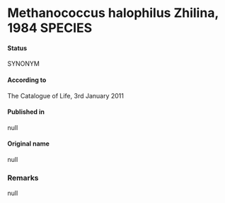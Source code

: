 # Methanococcus halophilus Zhilina, 1984 SPECIES

#### Status
SYNONYM

#### According to
The Catalogue of Life, 3rd January 2011

#### Published in
null

#### Original name
null

### Remarks
null